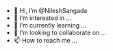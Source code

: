 - 👋 Hi, I’m @NileshSangada
- 👀 I’m interested in ...
- 🌱 I’m currently learning ...
- 💞️ I’m looking to collaborate on ...
- 📫 How to reach me ...

<!---
NileshSangada/NileshSangada is a ✨ special ✨ repository because its `README.md` (this file) appears on your GitHub profile.
You can click the Preview link to take a look at your changes.
--->
